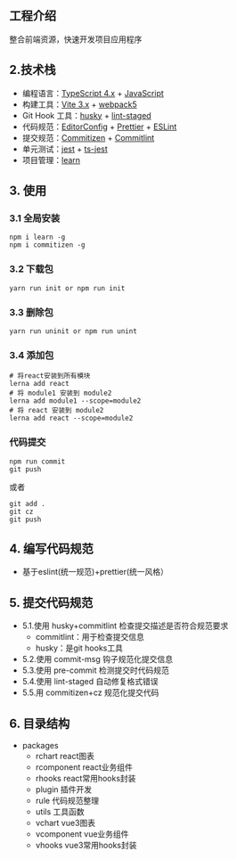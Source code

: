 ## 工程介绍

整合前端资源，快速开发项目应用程序



## 2.技术栈

- 编程语言：[TypeScript 4.x](https://www.typescriptlang.org/zh/) + [JavaScript](https://www.javascript.com/)
- 构建工具：[Vite 3.x](https://cn.vitejs.dev/) + [webpack5](https://webpack-china.org/)
- Git Hook 工具：[husky](https://typicode.github.io/husky/#/) + [lint-staged](https://github.com/okonet/lint-staged)
- 代码规范：[EditorConfig](http://editorconfig.org) + [Prettier](https://prettier.io/) + [ESLint](https://eslint.org/)
- 提交规范：[Commitizen](http://commitizen.github.io/cz-cli/) + [Commitlint](https://commitlint.js.org/#/)
- 单元测试：[jest](https://jestjs.io/) + [ts-jest](https://kulshekhar.github.io/ts-jest/)
- 项目管理：[learn](https://lerna.js.org/)

## 3. 使用

### 3.1 全局安装

```
npm i learn -g 
npm i commitizen -g
```

### 3.2 下载包

``` base
yarn run init or npm run init
```

### 3.3 删除包

```
yarn run uninit or npm run unint
```

### 3.4 添加包

```
# 将react安装到所有模块
lerna add react
# 将 module1 安装到 module2
lerna add module1 --scope=module2 
# 将 react 安装到 module2
lerna add react --scope=module2

```

### 代码提交

```
npm run commit 
git push
```
或者
```
git add .
git cz
git push
```




## 4. 编写代码规范

- 基于eslint(统一规范)+prettier(统一风格）

## 5. 提交代码规范

- 5.1.使用 husky+commitlint 检查提交描述是否符合规范要求
    - commitlint：用于检查提交信息
    - husky：是git hooks工具
- 5.2.使用 commit-msg 钩子规范化提交信息
- 5.3.使用 pre-commit 检测提交时代码规范
- 5.4.使用 lint-staged 自动修复格式错误
- 5.5.用 commitizen+cz 规范化提交代码

## 6. 目录结构

 - packages
    - rchart react图表
    - rcomponent react业务组件
    - rhooks react常用hooks封装
    - plugin 插件开发
    - rule 代码规范整理
    - utils 工具函数
    - vchart vue3图表
    - vcomponent vue业务组件
    - vhooks vue3常用hooks封装



